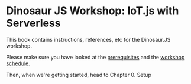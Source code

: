 # Dinosaur JS Workshop: IoT.js with Serverless

This book contains instructions, references, etc for the Dinosaur.JS workshop.

Please make sure you have looked at the [prerequisites](/prerequisites.md) and the [workshop schedule](/schedule.md).

Then, when we're getting started, head to Chapter 0. Setup

